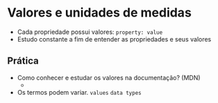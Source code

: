 # Valores e unidades de medidas

- Cada propriedade possui valores: `property: value`
- Estudo constante a fim de entender as propriedades e seus valores

## Prática

- Como conhecer e estudar os valores na documentação? (MDN)
  - <color> <length>
- Os termos podem variar. `values` `data types`

